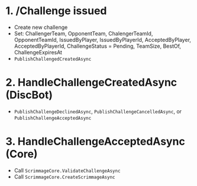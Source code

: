 
# 1. /Challenge issued
  - Create new challenge
  - Set: ChallengerTeam, OpponentTeam, ChalengerTeamId, OpponentTeamId, IssuedByPlayer,
         IssuedByPlayerId, AcceptedByPlayer, AcceptedByPlayerId, ChallengeStatus = Pending,
         TeamSize, BestOf, ChallengeExpiresAt
  - `PublishChallengedCreatedAsync`

# 2. HandleChallengeCreatedAsync (DiscBot)
  - `PublishChallengeDeclinedAsync`, `PublishChallengeCancelledAsync`, or `PublishChallengeAcceptedAsync`

# 3. HandleChallengeAcceptedAsync (Core)
  - Call `ScrimmageCore.ValidateChallengeAsync`
  - Call `ScrimmageCore.CreateScrimmageAsync`